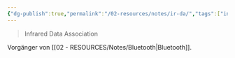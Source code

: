 ```yaml
---
{"dg-publish":true,"permalink":"/02-resources/notes/ir-da/","tags":["informatik/netzwerk/wireless"],"noteIcon":"","updated":"2025-09-10T16:35:23.996+02:00"}
---
```


> Infrared Data Association

Vorgänger von [[02 - RESOURCES/Notes/Bluetooth\|Bluetooth]]. 